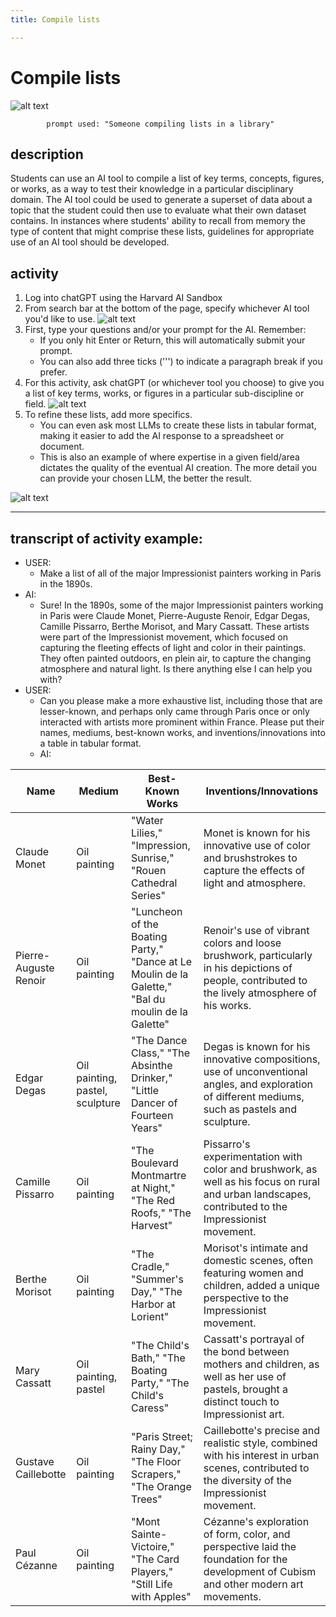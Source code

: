 ```yaml
---
title: Compile lists

---
```


# Compile lists

![alt text](https://files.slack.com/files-pri/T0HTW3H0V-F060V13BT6H/black_man_compiling_lists.png?pub_secret=a482fd12fa)


            prompt used: "Someone compiling lists in a library"
   
## description
Students can use an AI tool to compile a list of key terms, concepts, figures, or works, as a way to test their knowledge in a particular disciplinary domain. The AI tool could be used to generate a superset of data about a topic that the student could then use to evaluate what their own dataset contains. In instances where students' ability to recall from memory the type of content that might comprise these lists, guidelines for appropriate use of an AI tool should be developed.

## activity
1. Log into chatGPT using the Harvard AI Sandbox
2. From search bar at the bottom of the page, specify whichever AI tool you'd like to use.
![alt text](https://files.slack.com/files-pri/T0HTW3H0V-F060SAFF0TE/video_to_gif__5_..gif?pub_secret=b0169f7439)
4. First, type your questions and/or your prompt for the AI. Remember: 
    * If you only hit Enter or Return, this will automatically submit your prompt. 
    * You can also add three ticks (''') to indicate a paragraph break if you prefer.
5. For this activity, ask chatGPT (or whichever tool you choose) to give you a list of key terms, works, or figures in a particular sub-discipline or field.
 ![alt text](https://files.slack.com/files-pri/T0HTW3H0V-F060QG79J1Z/screenshot_2023-10-11_at_12.46.41_pm.png?pub_secret=757367c8dd)
6. To refine these lists, add more specifics. 
    * You can even ask most LLMs to create these lists in tabular format, making it easier to add the AI response to a spreadsheet or document. 
    * This is also an example of where expertise in a given field/area dictates the quality of the eventual AI creation. The more detail you can provide your chosen LLM, the better the result. 

![alt text](https://files.slack.com/files-pri/T0HTW3H0V-F060J0WPBRC/screenshot_2023-10-11_at_12.50.58_pm.png?pub_secret=2e7566c898)

---

## transcript of activity example:
* USER: 
    * Make a list of all of the major Impressionist painters working in Paris in the 1890s.
* AI: 
    * Sure! In the 1890s, some of the major Impressionist painters working in Paris were Claude Monet, Pierre-Auguste Renoir, Edgar Degas, Camille Pissarro, Berthe Morisot, and Mary Cassatt. These artists were part of the Impressionist movement, which focused on capturing the fleeting effects of light and color in their paintings. They often painted outdoors, en plein air, to capture the changing atmosphere and natural light. Is there anything else I can help you with?
* USER: 
    * Can you please make a more exhaustive list, including those that are lesser-known, and perhaps only came through Paris once or only interacted with artists more prominent within France. Please put their names, mediums, best-known works, and inventions/innovations into a table in tabular format.
    * AI: 

| Name              | Medium        | Best-Known Works                                                                                                                              | Inventions/Innovations                                                                                                                     |
|-------------------|---------------|-----------------------------------------------------------------------------------------------------------------------------------------------|---------------------------------------------------------------------------------------------------------------------------------------------|
| Claude Monet      | Oil painting  | "Water Lilies," "Impression, Sunrise," "Rouen Cathedral Series"                                                                               | Monet is known for his innovative use of color and brushstrokes to capture the effects of light and atmosphere.                            |
| Pierre-Auguste Renoir | Oil painting | "Luncheon of the Boating Party," "Dance at Le Moulin de la Galette," "Bal du moulin de la Galette"                                           | Renoir's use of vibrant colors and loose brushwork, particularly in his depictions of people, contributed to the lively atmosphere of his works. |
| Edgar Degas       | Oil painting, pastel, sculpture | "The Dance Class," "The Absinthe Drinker," "Little Dancer of Fourteen Years"                                                         | Degas is known for his innovative compositions, use of unconventional angles, and exploration of different mediums, such as pastels and sculpture. |
| Camille Pissarro  | Oil painting  | "The Boulevard Montmartre at Night," "The Red Roofs," "The Harvest"                                                                             | Pissarro's experimentation with color and brushwork, as well as his focus on rural and urban landscapes, contributed to the Impressionist movement. |
| Berthe Morisot   | Oil painting  | "The Cradle," "Summer's Day," "The Harbor at Lorient"                                                                                            | Morisot's intimate and domestic scenes, often featuring women and children, added a unique perspective to the Impressionist movement.            |
| Mary Cassatt     | Oil painting, pastel | "The Child's Bath," "The Boating Party," "The Child's Caress"                                                                                | Cassatt's portrayal of the bond between mothers and children, as well as her use of pastels, brought a distinct touch to Impressionist art.         |
| Gustave Caillebotte | Oil painting | "Paris Street; Rainy Day," "The Floor Scrapers," "The Orange Trees"                                                                           | Caillebotte's precise and realistic style, combined with his interest in urban scenes, contributed to the diversity of the Impressionist movement. |
| Paul Cézanne     | Oil painting  | "Mont Sainte-Victoire," "The Card Players," "Still Life with Apples"                                                                            | Cézanne's exploration of form, color, and perspective laid the foundation for the development of Cubism and other modern art movements.          |
